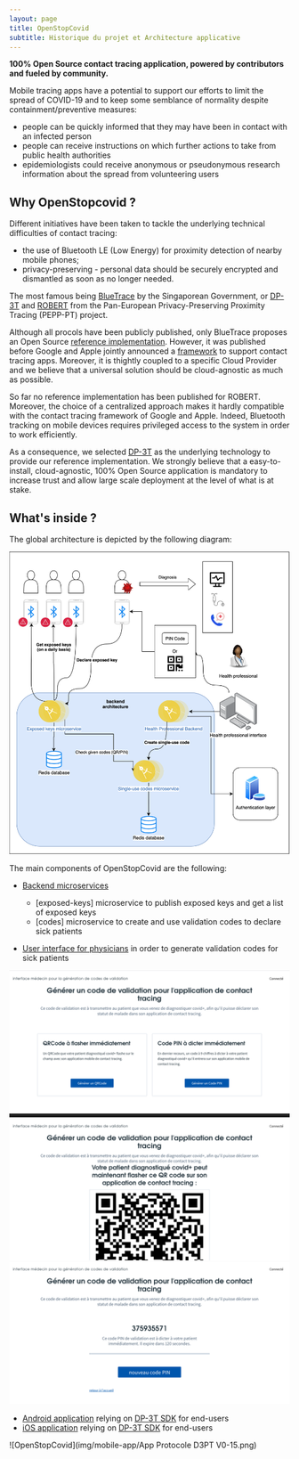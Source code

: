 ```yaml
---
layout: page
title: OpenStopCovid
subtitle: Historique du projet et Architecture applicative
---
```


**100% Open Source contact tracing application, powered by contributors and fueled by community.**

Mobile tracing apps have a potential to support our efforts to limit the spread of COVID-19 and to keep some semblance of normality despite containment/preventive measures:
* people can be quickly informed that they may have been in contact with an infected person
* people can receive instructions on which further actions to take from public health authorities
* epidemiologists could receive anonymous or pseudonymous research information about the spread from volunteering users

## Why OpenStopcovid ?

Different initiatives have been taken to tackle the underlying technical difficulties of contact tracing:
* the use of Bluetooth LE (Low Energy) for proximity detection of nearby mobile phones;
* privacy-preserving - personal data should be securely encrypted and dismantled as soon as no longer needed.

The most famous being [BlueTrace](https://bluetrace.io/) by the Singaporean Government, or [DP-3T](https://github.com/DP-3T/documents) and [ROBERT](https://github.com/ROBERT-proximity-tracing/documents) from the Pan-European Privacy-Preserving Proximity Tracing (PEPP-PT) project.

Although all procols have been publicly published, only BlueTrace proposes an Open Source [reference implementation](https://github.com/OpenTrace-community). However, it was published before Google and Apple jointly announced a [framework](https://www.apple.com/covid19/contacttracing) to support contact tracing apps. Moreover, it is thightly coupled to a specific Cloud Provider and we believe that a universal solution should be cloud-agnostic as much as possible.

So far no reference implementation has been published for ROBERT. Moreover, the choice of a centralized approach makes it hardly compatible with the contact tracing framework of Google and Apple. Indeed, Bluetooth tracking on mobile devices requires privileged access to the system in order to work efficiently.

As a consequence, we selected [DP-3T](https://github.com/DP-3T/documents) as the underlying technology to provide our reference implementation. We strongly believe that a easy-to-install, cloud-agnostic, 100% Open Source application is mandatory to increase trust and allow large scale deployment at the level of what is at stake.

## What's inside ?

The global architecture is depicted by the following diagram:

![Architecture](img/architecture.png)

The main components of OpenStopCovid are the following:

* [Backend microservices](https://github.com/OpenStopCovid/dp3t-ms)
  * [exposed-keys] microservice to publish exposed keys and get a list of exposed keys
  * [codes] microservice to create and use validation codes to declare sick patients

* [User interface for physicians](https://github.com/OpenStopCovid/health-authority-ui) in order to generate validation codes for sick patients

![OpenStopCovid](img/medic-app/interface-medecin.png)
![OpenStopCovid](img/medic-app/interface-medecin2.png)
![OpenStopCovid](img/medic-app/interface-medecin3.png)

* [Android application]() relying on [DP-3T SDK](https://github.com/DP-3T/dp3t-sdk-android) for end-users
* [iOS application]() relying on [DP-3T SDK](https://github.com/DP-3T/dp3t-sdk-ios) for end-users

![OpenStopCovid](img/mobile-app/App Protocole D3PT V0-15.png)
